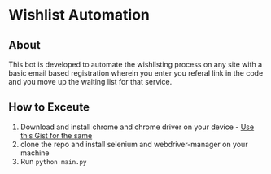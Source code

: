 # Wishlist Automation

## About
This bot is developed to automate the wishlisting process on any site with a basic email based registration wherein you enter you referal link in the code and you move up the waiting list for that service.


## How to Exceute
1. Download and install chrome and chrome driver on your device - [Use this Gist for the same](https://gist.github.com/GuptaPurujit/6f1ec163cb3c833ec9d261a5048d604d)
2. clone the repo and install selenium and webdriver-manager on your machine
3. Run `python main.py`
